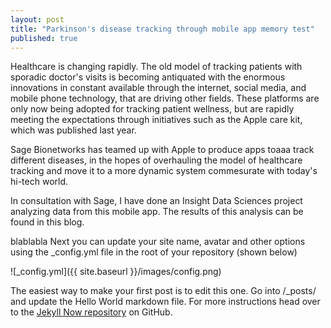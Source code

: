 ```yaml
---
layout: post
title: "Parkinson's disease tracking through mobile app memory test"
published: true
---
```




Healthcare is changing rapidly. The old model of tracking patients with sporadic doctor's visits is becoming antiquated with the enormous innovations in constant available through the internet, social media, and mobile phone technology, that are driving other fields. These platforms are only now being adopted for tracking patient wellness, but are rapidly meeting the expectations through initiatives such as the Apple care kit, which was published last year. 

Sage Bionetworks has teamed up with Apple to produce apps toaaa track different diseases, in the hopes of overhauling the model of healthcare tracking and move it to a more dynamic system commesurate with today's hi-tech world. 

In consultation with Sage, I have done an Insight Data Sciences project analyzing data from this mobile app. The results of this analysis can be found in this blog.

blablabla Next you can update your site name, avatar and other options using the _config.yml file in the root of your repository (shown below)

![_config.yml]({{ site.baseurl }}/images/config.png)

The easiest way to make your first post is to edit this one. Go into /_posts/ and update the Hello World markdown file. For more instructions head over to the [Jekyll Now repository](https://github.com/barryclark/jekyll-now) on GitHub.

